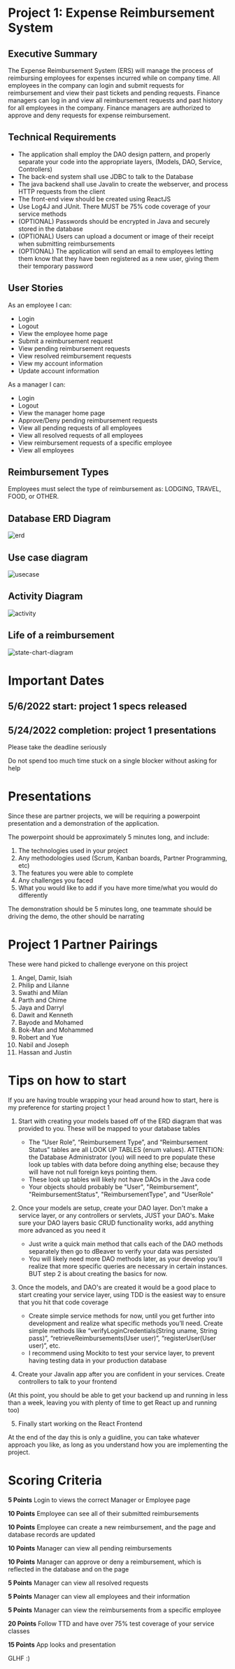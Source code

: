 # Project 1: Expense Reimbursement System

## Executive Summary

The Expense Reimbursement System (ERS) will manage the process of reimbursing employees for expenses incurred while on company time. All employees in the company can login and submit requests for reimbursement and view their past tickets and pending requests. Finance managers can log in and view all reimbursement requests and past history for all employees in the company. Finance managers are authorized to approve and deny requests for expense reimbursement.

## Technical Requirements

-   The application shall employ the DAO design pattern, and properly separate your code into the appropriate layers, (Models, DAO, Service, Controllers)
-   The back-end system shall use JDBC to talk to the Database
-   The java backend shall use Javalin to create the webserver, and process HTTP requests from the client
-   The front-end view should be created using ReactJS
-   Use Log4J and JUnit. There MUST be 75% code coverage of your service methods
-   (OPTIONAL) Passwords should be encrypted in Java and securely stored in the database
-   (OPTIONAL) Users can upload a document or image of their receipt when submitting reimbursements
-   (OPTIONAL) The application will send an email to employees letting them know that they have been registered as a new user, giving them their temporary password

## User Stories

As an employee I can:

-   Login
-   Logout
-   View the employee home page
-   Submit a reimbursement request
-   View pending reimbursement requests
-   View resolved reimbursement requests
-   View my account information
-   Update account information

As a manager I can:

-   Login
-   Logout
-   View the manager home page
-   Approve/Deny pending reimbursement requests
-   View all pending requests of all employees
-   View all resolved requests of all employees
-   View reimbursement requests of a specific employee
-   View all employees

## Reimbursement Types

Employees must select the type of reimbursement as: LODGING, TRAVEL, FOOD, or OTHER.

## Database ERD Diagram

![erd](p1-erd-new.PNG)

## Use case diagram

![usecase](p1-usecase.PNG)

## Activity Diagram

![activity](p1-activity.jpg)

## Life of a reimbursement

![state-chart-diagram](p1-img1.jpg)

# Important Dates

## 5/6/2022 start: project 1 specs released

## 5/24/2022 completion: project 1 presentations

Please take the deadline seriously

Do not spend too much time stuck on a single blocker without asking for help

# Presentations

Since these are partner projects, we will be requiring a powerpoint presentation and a demonstration of the application.

The powerpoint should be approximately 5 minutes long, and include:

1. The technologies used in your project
2. Any methodologies used (Scrum, Kanban boards, Partner Programming, etc)
3. The features you were able to complete
4. Any challenges you faced
5. What you would like to add if you have more time/what you would do differently

The demonstration should be 5 minutes long, one teammate should be driving the demo, the other should be narrating

# Project 1 Partner Pairings

These were hand picked to challenge everyone on this project

1. Angel, Damir, Isiah
2. Philip and Lilanne
3. Swathi and Milan
4. Parth and Chime
5. Jaya and Darryl
6. Dawit and Kenneth
7. Bayode and Mohamed
8. Bok-Man and Mohammed
9. Robert and Yue
10. Nabil and Joseph
11. Hassan and Justin

# Tips on how to start

If you are having trouble wrapping your head around how to start, here is my preference for starting project 1

1. Start with creating your models based off of the ERD diagram that was provided to you. These will be mapped to your database tables

    - The “User Role”, “Reimbursement Type”, and “Reimbursement Status” tables are all LOOK UP TABLES (enum values). ATTENTION: the Database Administrator (you) will need to pre populate these look up tables with data before doing anything else; because they will have not null foreign keys pointing them.
    - These look up tables will likely not have DAOs in the Java code
    - Your objects should probably be "User", "Reimbursement", "ReimbursementStatus", "ReimbursementType", and "UserRole"

2. Once your models are setup, create your DAO layer. Don't make a service layer, or any controllers or servlets, JUST your DAO's. Make sure your DAO layers basic CRUD functionality works, add anything more advanced as you need it

    - Just write a quick main method that calls each of the DAO methods separately then go to dBeaver to verify your data was persisted
    - You will likely need more DAO methods later, as your develop you’ll realize that more specific queries are necessary in certain instances. BUT step 2 is about creating the basics for now.

3. Once the models, and DAO's are created it would be a good place to start creating your service layer, using TDD is the easiest way to ensure that you hit that code coverage

    - Create simple service methods for now, until you get further into development and realize what specific methods you’ll need. Create simple methods like “verifyLoginCredentials(String uname, String pass)”, “retrieveReimbursements(User user)”, “registerUser(User user)”, etc.
    - I recommend using Mockito to test your service layer, to prevent having testing data in your production database

4. Create your Javalin app after you are confident in your services. Create controllers to talk to your frontend

(At this point, you should be able to get your backend up and running in less than a week, leaving you with plenty of time to get React up and running too)

5. Finally start working on the React Frontend

At the end of the day this is only a guidline, you can take whatever approach you like, as long as you understand how you are implementing the project.

# Scoring Criteria

**5 Points** Login to views the correct Manager or Employee page

**10 Points** Employee can see all of their submitted reimbursements

**10 Points** Employee can create a new reimbursement, and the page and database records are updated

**10 Points** Manager can view all pending reimbursements

**10 Points** Manager can approve or deny a reimbursement, which is reflected in the database and on the page

**5 Points** Manager can view all resolved requests

**5 Points** Manager can view all employees and their information

**5 Points** Manager can view the reimbursements from a specific employee

**20 Points** Follow TTD and have over 75% test coverage of your service classes

**15 Points** App looks and presentation

GLHF :)
